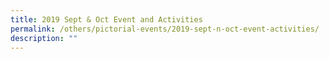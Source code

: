 ```yaml
---
title: 2019 Sept & Oct Event and Activities
permalink: /others/pictorial-events/2019-sept-n-oct-event-activities/
description: ""
---
```


